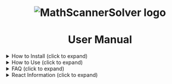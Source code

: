 # <center>![MathScannerSolver logo](https://i.imgur.com/Y5x0y3P.png)</center>
# <center>User Manual</center>

<details>
  <summary> How to Install (click to expand) </summary>

### I. Cloning the Repository


1.  Open the Windows run command, either by pressing the *Windows key + R key* at the same time, or by typing *"Run"* into the Windows search bar and selecting the Run app from the list.
2.  Type *"cmd"* into the run box and then press the *"OK"* button to open the Windows Command Prompt.
3.  Enter the following into the Command prompt and then press the *Enter* key:
```bash
git clone https://github.com/Dylans17/MathScannerSolver.git
```

### II. Installing npm Dependencies and build React
1. Input each of the following lines into the Windows Command Prompt, press the *Enter* key after each line:
```bash
cd MathScannerSolver/Code  
npm install  
npm run build
```

### III. Installing Node
1. Click [here](https://nodejs.org/en/download/) to download the latest version of Node.
2. Select the installation that is most appropriate for your system. For most users this will be the *64-bit Windows Installer (.msi)* file.
3. Once the download has finished, open the corresponding installation file.
4. Follow the prompts to completion to install Node.js on your machine.

### IV. Running the application
1. Verify that your Command Prompt is in the *"Code"* folder of MathScannerSolver. If it is not, use the cd command followed by the location of the code folder to change to the proper directory.
2. In the Windows Command Prompt enter the following, and then press the *Enter* key:
```bash
node index.js
```
3. If successful, the command prompt should indicate that it is listening on port 9000.
![Command Prompt listening](https://i.imgur.com/ylGjuVC.png)

### V. Adding Optional MathPix Information
1. After creating an account with MathPix, navigate to the [ocr-api page](https://accounts.mathpix.com/ocr-api)
2. Create an API key to use for the application and copy and paste that information into the .env file located within the *"Code"* folder of MathScannerSolver.
3. Then when running the application, you will no longer receive warnings about the .env file and will be able to use the ocr components.

### VI. Accessing the website
1. Open your internet browser of choice
2. Enter *"localhost: 9000"* into the browser's navigation bar and press the *Enter* key.
3. If successful, you should see the MathScannerSolver page loaded.

![Home Page](https://i.imgur.com/yuqnVfI.png)

</details>


<details>
<summary>How to Use (click to expand)</summary>

## Uploading an image

1. On the front page, press the *"Upload Your Picture"* button.
2. The page should display a drag 'n' drop box that looks like: ![Drag 'n' Drop your image here](https://i.imgur.com/L6agY9G.png)
3. You can either drag an image over the box and release it, or click on the box and navigate to the desired picture.
4. After a picture has been chosen, it will be displayed.
5. If you wish, press the edit icon above your image to manually edit your input and press the *Set* button when finished.

![Set Button](https://i.imgur.com/y65QxRY.png)

6. You will be brought to a screen showing the image you uploaded, above it the result will be displayed.

## Taking a Picture

1. On the home screen, press the *"Take a Picture"* button.
2. A pop up box may appear asking for permission to use your picture, select *Yes* to enable your camera.
3. A screen showing your camera should appear, with a small circle in the middle of the camera frame.
![Camera Picture](https://i.imgur.com/fw8aHRV.png)
4. Press the small circle and a picture will be taken and uploaded.
5. You can choose to take another picture, or hit the next key to display your results.

## Inputting an Equation

1. At the home screen, press the *"Type an Equation"* to be brough to the input equation page.
2. In the following screen, input the equation you wish to be solved into the input box.
![](https://i.imgur.com/wdYIFtX.png)
3. You can press the *"Add another Equation"* button at any time to add another equation.
4. Once satisfied with your input, you can press the *"Submit"* button to submit your input.
5. Upon submission, you will be taken to the results page.
![](https://i.imgur.com/UH1VjX2.png)
</details>

<details>

  <summary>FAQ (click to expand) </summary>

### What is MathScannerSolver?
>MathScannerSolver creates a webserver which hosts a site inputting math either via text or through uploading images, and provides methods to display and solve a small subset of math problems.

### Who created MathScannerSolver?
>Group 8, consisting of Dylan Strickley, Carlos Garcia Gomez, Jonathan O'Berry, Abigail Beneduce, Pam Viana, and Sarah Baron are the creators of MathScannerSolver.

### How does MathScannerSolver work?
>MathScannerSolver works by using our custom LaTeX parser and solver to resolve the answer to user input. LaTeX strings from image input is found by using the MathPix API to pull LaTeX from uploaded images.

### What languages is MathScannerSolver written in?
>MathScannerSolver is primarily written in REACT for the Frontend and JavaScript for the backend. Additionally, MathScannerSolver uses ANTLR as a parser generator.

### Why was MathScannerSolver created?
>MathScannerSolver was created as a University project as Group 8 found there to be a lack of a proper LaTeX solver written in JavaScript.

</details>

<details>
  <summary>React Information (click to expand)</summary>

### Getting Started with Create React App

This project was bootstrapped with [Create React App](https://github.com/facebook/create-react-app).

#### Available Scripts

In the project directory, you can run:

#### `npm start`

Runs the app in the development mode.\
Open [http://localhost:3000](http://localhost:3000) to view it in your browser.

The page will reload when you make changes.\
You may also see any lint errors in the console.

#### `npm test`

Launches the test runner in the interactive watch mode.\
See the section about [running tests](https://facebook.github.io/create-react-app/docs/running-tests) for more information.

#### `npm run build`

Builds the app for production to the `build` folder.\
It correctly bundles React in production mode and optimizes the build for the best performance.

The build is minified and the filenames include the hashes.\
Your app is ready to be deployed!

See the section about [deployment](https://facebook.github.io/create-react-app/docs/deployment) for more information.

#### `npm run eject`

**Note: this is a one-way operation. Once you `eject`, you can't go back!**

If you aren't satisfied with the build tool and configuration choices, you can `eject` at any time. This command will remove the single build dependency from your project.

Instead, it will copy all the configuration files and the transitive dependencies (webpack, Babel, ESLint, etc) right into your project so you have full control over them. All of the commands except `eject` will still work, but they will point to the copied scripts so you can tweak them. At this point you're on your own.

You don't have to ever use `eject`. The curated feature set is suitable for small and middle deployments, and you shouldn't feel obligated to use this feature. However we understand that this tool wouldn't be useful if you couldn't customize it when you are ready for it.

### Learn More

You can learn more in the [Create React App documentation](https://facebook.github.io/create-react-app/docs/getting-started).

To learn React, check out the [React documentation](https://reactjs.org/).

#### Code Splitting

This section has moved here: [https://facebook.github.io/create-react-app/docs/code-splitting](https://facebook.github.io/create-react-app/docs/code-splitting)

#### Analyzing the Bundle Size

This section has moved here: [https://facebook.github.io/create-react-app/docs/analyzing-the-bundle-size](https://facebook.github.io/create-react-app/docs/analyzing-the-bundle-size)

#### Making a Progressive Web App

This section has moved here: [https://facebook.github.io/create-react-app/docs/making-a-progressive-web-app](https://facebook.github.io/create-react-app/docs/making-a-progressive-web-app)

#### Advanced Configuration

This section has moved here: [https://facebook.github.io/create-react-app/docs/advanced-configuration](https://facebook.github.io/create-react-app/docs/advanced-configuration)

#### Deployment

This section has moved here: [https://facebook.github.io/create-react-app/docs/deployment](https://facebook.github.io/create-react-app/docs/deployment)

#### `npm run build` fails to minify

This section has moved here: [https://facebook.github.io/create-react-app/docs/troubleshooting#npm-run-build-fails-to-minify](https://facebook.github.io/create-react-app/docs/troubleshooting#npm-run-build-fails-to-minify)
</details>
